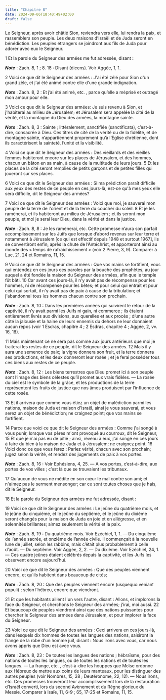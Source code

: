 ```yaml
---
title: "Chapitre 8"
date: 2024-09-06T18:40:49+02:00
draft: false
---
```



Le Seigneur, après avoir châtié Sion, reviendra vers elle, lui rendra la paix, et rassemblera son peuple.
Les deux maisons d’Israël et de Juda seront en bénédiction.
Les peuples étrangers se joindront aux fils de Juda pour adorer avec eux le Seigneur.


1 Et la parole du Seigneur des armées me fut adressée, disant :

***Note*** :  Zach. 8, 1 ; 8. 18 : Disant (dicens). Voir Aggée, 1, 1.


2 Voici ce que dit le Seigneur des armées : J'ai été zélé pour Sion d'un grand zèle, et j'ai été animé contre elle d'une grande indignation.

***Note*** :  Zach. 8, 2 : Et j’ai été animé, etc. , parce qu’elle a méprisé et outragé mon amour pour elle.


3 Voici ce que dit le Seigneur des armées: Je suis revenu à Sion, et j'habiterai au milieu de Jérusalem; et Jérusalem sera appelée la cité de la vérité, et la montagne du Dieu des armées, la montagne sainte.

***Note*** :  Zach. 8, 3 : Sainte ; littéralement, sanctifiée (sanctificata), c’est-à-dire, consacrée à Dieu. Ces titres de cité de la vérité ou de la fidélité, et de montagne sainte, n’appartiennent proprement qu’à l’Eglise chrétienne, dont ils caractérisent la sainteté, l’unité et la visibilité.


4 Voici ce que dit le Seigneur des armées : Des vieillards et des vieilles femmes habiteront encore sur les places de Jérusalem, et des hommes, chacun un bâton en sa main, à cause de la multitude de leurs jours. 5 Et les places de la cité seront remplies de petits garçons et de petites filles qui joueront sur ses places.


6 Voici ce que dit le Seigneur des armées : Si ma prédiction paraît difficile aux yeux des restes de ce peuple en ces jours-là, est-ce qu'à mes yeux elle sera difficile, dit le Seigneur des armées?


7 Voici ce que dit le Seigneur des armées : Voici que moi, je sauverai mon peuple de la terre de l'orient et de la terre du coucher du soleil. 8 Et je les ramènerai, et ils habiteront au milieu de Jérusalem ; et ils seront mon peuple, et moi je serai leur Dieu, dans la vérité et dans la justice.

***Note*** :  Zach. 8, 8 : Je les ramènerai, etc. Cette promesse n’aura son parfait accomplissement sur les Juifs que lorsque d’abord revenus sur leur terre et notamment à Jérusalem [ce qui est effectif depuis 1948 et surtout 1967], ils se convertiront enfin, après la chute de l’Antéchrist, et apporteront ainsi au monde des « temps de rafraîchissement » (voir 2 Pierre, 3, 9). Comparer à Luc, 21, 24 et Romains, 11, 15.


9 Voici ce que dit le Seigneur des armées : Que vos mains se fortifient, vous qui entendez en ces jours ces paroles par la bouche des prophètes, au jour auquel a été fondée la maison du Seigneur des armées, afin que le temple fût bâti. 10 Car avant ces jours-là, il n'y avait pas de récompense pour les hommes, ni de récompense pour les bêtes; et pour celui qui entrait et pour celui qui sortait, il n'y avait pas de paix à cause de la tribulation; et j'abandonnai tous les hommes chacun contre son prochain.

***Note*** :  Zach. 8, 10 : Dans les premières années qui suivirent le retour de la captivité, il n’y avait parmi les Juifs ni gain, ni commerce ; ils étaient entièrement livrés aux divisions, aux querelles et aux procès ; d’une autre côté la jalousie et la haine de leurs ennemis du dehors ne leur donnaient aucun repos (voir 1 Esdras, chapitre 4 ; 2 Esdras, chapitre 4 ; Aggée, 2, vv. 16, 18).

11 Mais maintenant ce ne sera pas comme aux jours antérieurs que moi je traiterai les restes de ce peuple, dit le Seigneur des armées. 12 Mais il y aura une semence de paix; la vigne donnera son fruit, et la terre donnera ses productions, et les deux donneront leur rosée ; et je ferai posséder tous ces biens aux restes de ce peuple.

***Note*** :  Zach. 8, 12 : Les biens terrestres que Dieu promet ici à son peuple sont l’image des biens célestes qu’il promet aux vrais fidèles. ― La rosée du ciel est le symbole de la grâce, et les productions de la terre représentent les fruits de justice que nos âmes produisent par l’influence de cette rosée.

13 Et il arrivera que comme vous étiez un objet de malédiction parmi les nations, maison de Juda et maison d'Israël, ainsi je vous sauverai, et vous serez un objet de bénédiction; ne craignez point; que vos mains se fortifient.


14 Parce que voici ce que dit le Seigneur des armées : Comme j'ai songé à vous punir, lorsque vos pères m'ont provoqué au courroux, dit le Seigneur, 15 Et que je n'ai pas eu de pitié ; ainsi, revenu à eux, j'ai songé en ces jours à faire du bien à la maison de Juda et à Jérusalem; ne craignez point. 16 Voici donc ce que vous ferez : Parlez vérité, chacun avec son prochain; jugez selon la vérité, et rendez des jugements de paix à vos portes.

***Note*** :  Zach. 8, 16 : Voir Ephésiens, 4, 25. ― A vos portes, c’est-à-dire, aux portes de vos villes ; c’est là que se trouvaient les tribunaux.

17 Qu'aucun de vous ne médite en son cœur le mal contre son ami; et n'aimez pas le serment mensonger; car ce sont toutes choses que je hais, dit le Seigneur.


18 Et la parole du Seigneur des armées me fut adressée, disant :


19 Voici ce que dit le Seigneur des armées : Le jeûne du quatrième mois, et le jeûne du cinquième, et le jeûne du septième, et le jeûne du dixième seront changés pour la maison de Juda en joie et en allégresse, et en solennités brillantes; aimez seulement la vérité et la paix.

***Note*** :  Zach. 8, 19 : Du quatrième mois. Voir Ezéchiel, 1, 1. ― Du cinquième de l’année sacrée, et onzième de l’année civile. Il commençait à la nouvelle lune de juillet, selon les rabbins, mais c’était plus probablement à celle d’août. ― Du septième. Voir Aggée, 2, 2. ― Du dixième. Voir Ezéchiel, 24, 1. ― Ces quatre jeûnes étaient célébrés depuis la captivité, et les Juifs les observent encore aujourd’hui.


20 Voici ce que dit le Seigneur des armées : Que des peuples viennent encore, et qu'ils habitent dans beaucoup de cités;

***Note*** :  Zach. 8, 20 : Que des peuples viennent encore (usquequo veniant populi) ; selon l’hébreu, encore que viendront.

21 Et que les habitants aillent l'un vers l'autre, disant : Allons, et implorons la face du Seigneur, et cherchons le Seigneur des armées; j'irai, moi aussi. 22 Et beaucoup de peuples viendront ainsi que des nations puissantes pour chercher le Seigneur des armées dans Jérusalem, et pour implorer la face du Seigneur.


23 Voici ce que dit le Seigneur des armées : Ceci arrivera en ces jours-là, dans lesquels dix hommes de toutes les langues des nations, saisiront la frange de la robe d'un homme juif, disant : Nous irons avec vous, car nous avons appris que Dieu est avec vous.

***Note*** :  Zach. 8, 23 : De toutes les langues des nations ; hébraïsme, pour des nations de toutes les langues, ou de toutes les nations et de toutes les langues. ― La frange, etc. , c’est-à-dire les houppes que Moïse ordonne aux Hébreux de mettre aux coins de leurs manteaux, pour les distinguer des autres peuples (voir Nombres, 15, 38 ; Deutéronome, 22, 12). ― Nous irons, etc. Ces promesses trouveront leur accomplissement lors de la restauration d’Israël converti, lors du second Avènement et du Règne glorieux du Messie. Comparer à Isaïe, 11, 6-9 ; 65, 17-25 et Romains, 11, 15.


